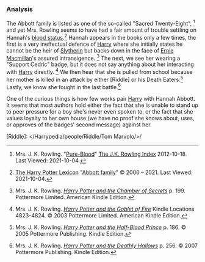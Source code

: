 
### Analysis

The Abbott family is listed as one of the so-called "Sacred Twenty-Eight",
[^211004-10] and yet Mrs. Rowling seems to have had a fair amount of trouble
settling on Hannah's [blood status].[^211004-11] Hannah appears in the
books only a few times, the first is a very ineffectual defence of [Harry]
where she initially states he cannot be the heir of [Slytherin][Salazar] but
backs down in the face of [Ernie Macmillan][Ernie]'s assured intransigence.
[^211004-12] The next, we see her wearing a "Support Cedric" badge, but it
does not say anything about her interacting with [Harry] directly.
[^211004-13] We then hear that she is pulled from school because her mother
is killed in an attack by either [Riddle] or his Death Eaters.[^211004-14]
Lastly, we know she fought in the last battle.[^211004-15]

One of the curious things is how few works pair [Harry][] with Hannah Abbott.
It seems that most authors hold either the fact that she is unable to stand
up to peer pressure for a boy she's never even spoken to, or the fact that
she values loyalty to her own house (we have no proof she knows about, uses,
or approves of the badges' second message) against her.

[blood status]: ../../../culture/class_and_blood
[Harry]: </Harrypedia/people/Potter/Harry James/>
[Salazar]: ../../slytherin/Salazar/
[Ernie]: ../../macmillan
[Riddle]: </Harrypedia/people/Riddle/Tom Marvolo/>/

[^211004-15]:
    Mrs. J. K. Rowling.
    _[Harry Potter and the Deathly Hallows](https://www.goodreads.com/book/show/136251.Harry_Potter_and_the_Deathly_Hallows)_
    p. 256. © 2007 Pottermore Publishing. Kindle Edition.

[^211004-14]:
    Mrs. J. K. Rowling.
    _[Harry Potter and the Half-Blood Prince](https://www.goodreads.com/book/show/1.Harry_Potter_and_the_Half_Blood_Prince)_
    p. 186. © 2005 Pottermore Publishing. Kindle Edition.

[^211004-13]:
    Mrs. J. K. Rowling.
    _[Harry Potter and the Goblet of Fire](https://www.goodreads.com/book/show/6.Harry_Potter_and_the_Goblet_of_Fire)_
    Kindle Locations 4823-4824. © 2003 Pottermore Limited. American Kindle Edition.

[^211004-12]:
    Mrs. J. K. Rowling.
    _[Harry Potter and the Chamber of Secrets](https://www.goodreads.com/book/show/15881.Harry_Potter_and_the_Chamber_of_Secrets)_
    p. 199. Pottermore Limited. American Kindle Edition.

[^211004-11]:
    [The Harry Potter Lexicon](https://www.hp-lexicon.org/)
    "[Abbott family](https://www.hp-lexicon.org/character/abbott-family/)"
    © 2000 – 2021. Last Viewed: 2021-10-04.

[^211004-10]:
    Mrs. J. K. Rowling.
    "[Pure-Blood](https://www.rowlingindex.org/work/pmpbl/)"
    [The J.K. Rowling Index](https://www.rowlingindex.org)
    2012-10-18. Last Viewed: 2021-10-04.
